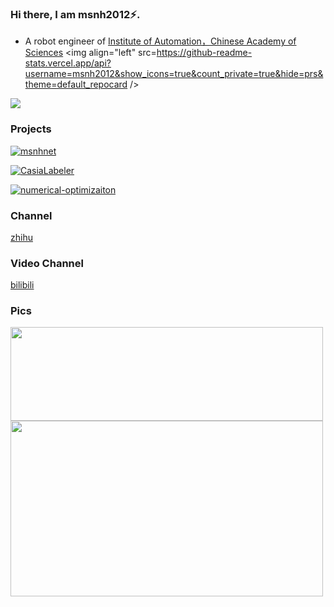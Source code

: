 ### Hi there, I am msnh2012⚡.

- A robot engineer of [Institute of Automation，Chinese Academy of Sciences](http://www.ia.cas.cn/)
  <a>
  <img align="left" src=https://github-readme-stats.vercel.app/api?username=msnh2012&show_icons=true&count_private=true&hide=prs&theme=default_repocard />
  <a/>

<a>
<img align="mid" src="https://github-readme-stats.vercel.app/api/top-langs/?username=msnh2012&hide=html" />
<a/>


### Projects

[![msnhnet](https://github-readme-stats.vercel.app/api/pin?username=msnh2012&repo=Msnhnet&theme=default_repocard)](https://github.com/msnh2012/Msnhnet)

[![CasiaLabeler](https://github-readme-stats.vercel.app/api/pin?username=msnh2012&repo=CasiaLabeler&theme=default_repocard)](https://github.com/msnh2012/CasiaLabeler)

[![numerical-optimizaiton](https://github-readme-stats.vercel.app/api/pin?username=msnh2012&repo=numerical-optimizaiton&theme=default_repocard)](https://github.com/msnh2012/numerical-optimizaiton)

### Channel

[zhihu](https://www.zhihu.com/people/mu-shi-ning-hun-59)

### Video Channel

[bilibili](https://space.bilibili.com/5698637/channel/detail?cid=184438&ctype=0)

### Pics

<img src="https://github.com/msnh2012/Msnhnet/blob/master/readme_imgs/banner.jpg" width = "500" height = "150" div align=left /> 
<br/>
<img src="https://github.com/msnh2012/CasiaLabeler/blob/master/img/rect_with_angle.png"  width = "500" height = "281" div align=left>

<!--
**HuNanKongming/HuNanKongming** is a ✨ _special_ ✨ repository because its `README.md` (this file) appears on your GitHub profile.

Here are some ideas to get you started:

- 🔭 I’m currently working on ...
- 🌱 I’m currently learning ...
- 👯 I’m looking to collaborate on ...
- 🤔 I’m looking for help with ...
- 💬 Ask me about ...
- 📫 How to reach me: ...
- 😄 Pronouns: ...
- ⚡ Fun fact: ...
-->
